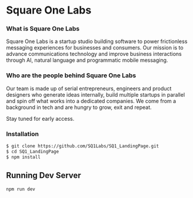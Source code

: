 # Square One Labs
### What is Square One Labs

Square One Labs is a startup studio building software to power frictionless messaging experiences for businesses and consumers. Our mission is to advance communications technology and improve business interactions through AI, natural language and programmatic mobile messaging.   

### Who are the people behind Square One Labs

Our team is made up of serial entrepreneurs, engineers and product designers who generate ideas internally, build multiple startups in parallel and spin off what works into a dedicated companies. We come from a background in tech and are hungry to grow, exit and repeat. 

Stay tuned for early access. 

### Installation

```sh
$ git clone https://github.com/SQ1Labs/SQ1_LandingPage.git
$ cd SQ1_LandingPage
$ npm install
```

## Running Dev Server

```bash
npm run dev
```
